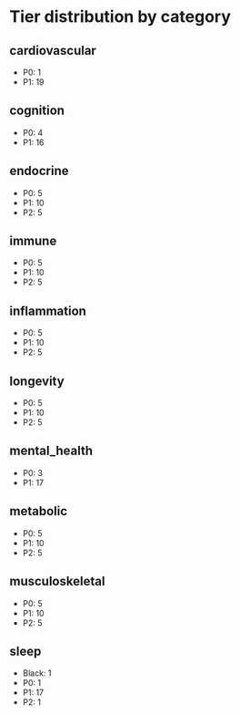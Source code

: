 # Tier distribution by category

## cardiovascular
- P0: 1
- P1: 19

## cognition
- P0: 4
- P1: 16

## endocrine
- P0: 5
- P1: 10
- P2: 5

## immune
- P0: 5
- P1: 10
- P2: 5

## inflammation
- P0: 5
- P1: 10
- P2: 5

## longevity
- P0: 5
- P1: 10
- P2: 5

## mental_health
- P0: 3
- P1: 17

## metabolic
- P0: 5
- P1: 10
- P2: 5

## musculoskeletal
- P0: 5
- P1: 10
- P2: 5

## sleep
- Black: 1
- P0: 1
- P1: 17
- P2: 1

